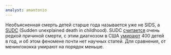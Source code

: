 ```yaml
---
analyst: amantonio
---
```


Необъясненная смерть детей старше года называется уже не SIDS, а [SUDC](https://en.wikipedia.org/wiki/Sudden_unexplained_death_in_childhood) (Sudden unexplained death in childhood). SUDC [считается](https://www.ncbi.nlm.nih.gov/pubmed/16010494) очень редкой причиной смерти, с этим диагнозом в США [умирают](https://sudc.org/sudc-facts/statistics) 400 детей в год, и об этом феномене почти нет научных статей. Для сравнения, от менингококка умирают на порядок меньше.
